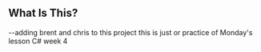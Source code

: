 ## What Is This?
--adding brent and chris to this project
this is just or practice of Monday's lesson C# week 4
